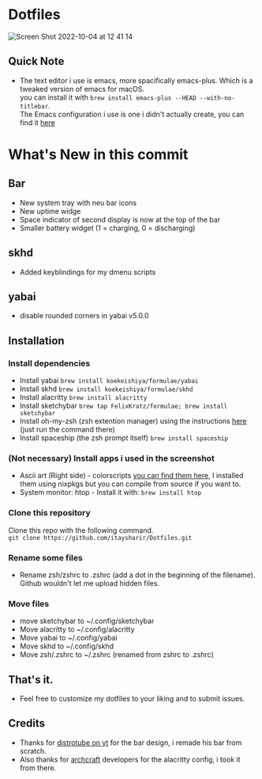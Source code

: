 # Dotfiles
![Screen Shot 2022-10-04 at 12 41 14](https://user-images.githubusercontent.com/87126382/193787813-7c4e88c8-1484-4244-b457-98a715c6674f.png)

## Quick Note
- The text editor i use is emacs, more spacifically emacs-plus. Which is a tweaked version of emacs for macOS. <br> you can install it with
```brew install emacs-plus --HEAD --with-no-titlebar```. <br> The Emacs configuration i use is one i didn't actually create, you can find it [here](https://github.com/doomemacs/doomemacs) <br>
# What's New in this commit
## Bar
- New system tray with neu bar icons
- New uptime widge
- Space indicator of second display is now at the top of the bar
- Smaller battery widget (1 = charging, 0 = discharging)
## skhd
- Added keyblindings for my dmenu scripts
## yabai
- disable rounded corners in yabai v5.0.0

## Installation
### Install dependencies
- Install yabai ```brew install koekeishiya/formulae/yabai```
- Install skhd ```brew install koekeishiya/formulae/skhd```
- Install alacritty ```brew install alacritty```
- Install sketchybar ```brew tap FelixKratz/formulae; brew install sketchybar```
- Install oh-my-zsh (zsh extention manager) using the instructions [here](https://ohmyz.sh/#install) (just run the command there)
- Install spaceship (the zsh prompt itself) ```brew install spaceship```

### (Not necessary) Install apps i used in the screenshot
- Ascii art (Right side) - colorscripts [you can find them here](https://gitlab.com/dwt1/shell-color-scripts), I installed them using nixpkgs but you can compile from source if you want to. <br>
- System monitor: htop - Install it with: ```brew install htop```

### Clone this repository
Clone this repo with the following command. <br>
```git clone https://github.com/itaysharir/Dotfiles.git```

### Rename some files
- Rename zsh/zshrc to .zshrc (add a dot in the beginning of the filename). Github wouldn't let me upload hidden files.

### Move files
- move sketchybar to ~/.config/sketchybar <br>
- Move alacritty to ~/.config/alacritty <br>
- Move yabai to ~/.config/yabai <br>
- Move skhd to ~/.config/skhd <br>
- Move zsh/.zshrc to ~/.zshrc (renamed from zshrc to .zshrc)

## That's it.
- Feel free to customize my dotfiles to your liking and to submit issues.

## Credits
- Thanks for [distrotube on yt](https://www.youtube.com/channel/UCVls1GmFKf6WlTraIb_IaJg) for the bar design, i remade his bar from scratch. <br>
- Also thanks for [archcraft](https://archcraft.io/) developers for the alacritty config, i took it from there.
